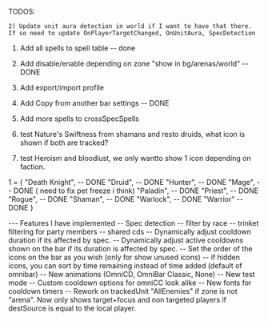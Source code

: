 

TODOS: 

    2) Update unit aura detection in world if I want to have that there. If so need to update OnPlayerTargetChanged, OnUnitAura, SpecDetection

1. Add all spells to spell table -- done
2. Add disable/enable depending on zone "show in bg/arenas/world" -- DONE
3. Add export/import profile
4. Add Copy from another bar settings -- DONE
5. Add more spells to crossSpecSpells

6. test Nature's Swiftness from shamans and resto druids, what icon is shown if both are tracked?
7. test Heroism and bloodlust, we only wantto show 1 icon depending on faction.

1 = {
    "Death Knight", -- DONE
    "Druid", -- DONE
    "Hunter", -- DONE
    "Mage", -- DONE ( need to fix pet freeze i think)
    "Paladin", -- DONE
    "Priest", -- DONE
    "Rogue", -- DONE
    "Shaman", -- DONE
    "Warlock", -- DONE
    "Warrior" -- DONE
}

--- Features I have implemented
-- Spec detection
-- filter by race
-- trinket filtering for party members
-- shared cds
-- Dynamically adjust cooldown duration if its affected by spec.
-- Dynamically adjust active cooldowns shown on the bar if its duration is affected by spec.
-- Set the order of the icons on the bar as you wish (only for show unused icons)
-- if hidden icons, you can sort by time remaining instead of time added (default of omnibar)
-- New animations (OmniCD, OmniBar Classic, None)
-- New test mode
-- Custom cooldown options for omniCC look alike
-- New fonts for cooldown timers
-- Rework on trackedUnit "AllEnemies" if zone is not "arena". Now only shows target+focus and non targeted players if destSource is equal to the local player.